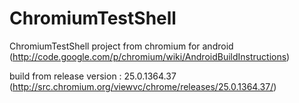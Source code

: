 ChromiumTestShell
============

ChromiumTestShell project from chromium for android (http://code.google.com/p/chromium/wiki/AndroidBuildInstructions)

build from release version : 25.0.1364.37 (http://src.chromium.org/viewvc/chrome/releases/25.0.1364.37/)
